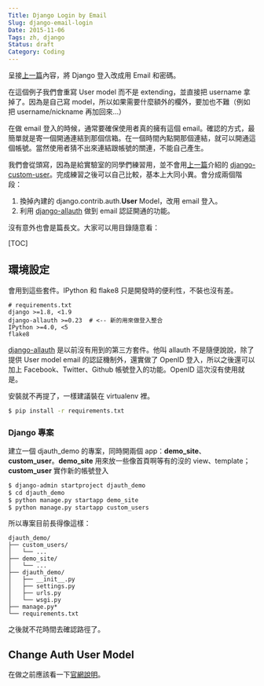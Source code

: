 ```yaml
---
Title: Django Login by Email
Slug: django-email-login
Date: 2015-11-06
Tags: zh, django
Status: draft
Category: Coding
---
```


呈接[上一篇]內容，將 Django 登入改成用 Email 和密碼。

在這個例子我們會重寫 User model 而不是 extending，並直接把 username 拿掉了。因為是自己寫 model，所以如果需要什麼額外的欄外，要加也不難（例如把 username/nickname 再加回來…）

在做 email 登入的時候，通常要確保使用者真的擁有這個 email。確認的方式，最簡單就是寄一個開通連結到那個信箱。在一個時間內點開那個連結，就可以開通這個帳號。當然使用者猜不出來連結跟帳號的關連，不能自己產生。

我們會從頭寫，因為是給實驗室的同學們練習用，並不會用[上一篇]介紹的 [django-custom-user]。完成練習之後可以自己比較，基本上大同小異。會分成兩個階段：

1. 換掉內建的 django.contrib.auth.**User** Model，改用 email 登入。
2. 利用 [django-allauth] 做到 email 認証開通的功能。

沒有意外也會是篇長文。大家可以用目錄隨意看：

[TOC]

[上一篇]: {filename}./1104_django_custom_user.md
[django-custom-user]: https://github.com/jcugat/django-custom-user
[django-allauth]:http://www.intenct.nl/projects/django-allauth/


## 環境設定

會用到這些套件。IPython 和 flake8 只是開發時的便利性，不裝也沒有差。

```
# requirements.txt
django >=1.8, <1.9
django-allauth >=0.23  # <-- 新的用來做登入整合
IPython >=4.0, <5
flake8
```

[django-allauth] 是以前沒有用到的第三方套件。他叫 allauth 不是隨便說說，除了提供 User model email 的認証機制外，還實做了 OpenID 登入，所以之後還可以加上 Facebook、Twitter、Github 帳號登入的功能。OpenID 這次沒有使用就是。

安裝就不再提了，一樣建議裝在 virtualenv 裡。

```bash
$ pip install -r requirements.txt
```

### Django 專案

建立一個 djauth_demo 的專案，同時開兩個 app：**demo_site**、**custom_user**。**demo_site** 用來放一些像首頁啊等有的沒的 view、template；**custom_user** 實作新的帳號登入

```bash 
$ django-admin startproject djauth_demo
$ cd djauth_demo
$ python manage.py startapp demo_site
$ python manage.py startapp custom_users
```

所以專案目前長得像這樣：

```tree
djauth_demo/
├── custom_users/
│   └── ...
├── demo_site/
│   └── ...
├── djauth_demo/
│   ├── __init__.py
│   ├── settings.py
│   ├── urls.py
│   └── wsgi.py
├── manage.py*
└── requirements.txt
```

之後就不花時間去確認路徑了。


## Change Auth User Model

在做之前應該看一下[官網說明](https://docs.djangoproject.com/en/1.8/topics/auth/customizing/#specifying-a-custom-user-model)。
